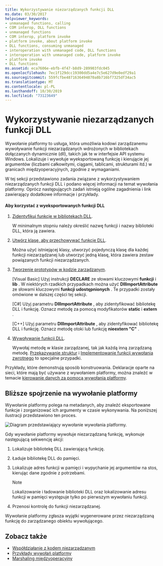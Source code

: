 ```yaml
---
title: Wykorzystywanie niezarządzanych funkcji DLL
ms.date: 03/30/2017
helpviewer_keywords:
- unmanaged functions, calling
- COM interop, DLL functions
- unmanaged functions
- COM interop, platform invoke
- platform invoke, about platform invoke
- DLL functions, consuming unmanaged
- interoperation with unmanaged code, DLL functions
- interoperation with unmanaged code, platform invoke
- platform invoke
- DLL functions
ms.assetid: eca7606e-ebfb-4f47-b8d9-289903fdc045
ms.openlocfilehash: 7ec1f129dcc19300dd5a4e7c5e627d9e0edf29a1
ms.sourcegitcommit: 559fcfbe4871636494870a8b716bf7325df34ac5
ms.translationtype: MT
ms.contentlocale: pl-PL
ms.lasthandoff: 10/30/2019
ms.locfileid: "73123649"
---
```

# <a name="consuming-unmanaged-dll-functions"></a>Wykorzystywanie niezarządzanych funkcji DLL
Wywołanie platformy to usługa, która umożliwia kodowi zarządzanemu wywoływanie funkcji niezarządzanych wdrożonych w bibliotekach dołączanych dynamicznie (dll), takich jak te w interfejsie API systemu Windows. Lokalizuje i wywołuje wyeksportowaną funkcję i kierującie jej argumentów (liczbami całkowitymi, ciągami, tablicami, strukturami itd.) w granicach międzyoperacyjnych, zgodnie z wymaganiami.  
  
 W tej sekcji przedstawiono zadania związane z wykorzystywaniem niezarządzanych funkcji DLL i podano więcej informacji na temat wywołania platformy. Oprócz następujących zadań istnieją ogólne zagadnienia i link zawierający dodatkowe informacje i przykłady.  
  
#### <a name="to-consume-exported-dll-functions"></a>Aby korzystać z wyeksportowanych funkcji DLL  
  
1. [Zidentyfikuj funkcje w bibliotekach DLL](identifying-functions-in-dlls.md).  
  
     W minimalnym stopniu należy określić nazwę funkcji i nazwy biblioteki DLL, która ją zawiera.  
  
2. [Utwórz klasę, aby przechowywać funkcje DLL](creating-a-class-to-hold-dll-functions.md).  
  
     Można użyć istniejącej klasy, utworzyć pojedynczą klasę dla każdej funkcji niezarządzanej lub utworzyć jedną klasę, która zawiera zestaw powiązanych funkcji niezarządzanych.  
  
3. [Tworzenie prototypów w kodzie zarządzanym](creating-prototypes-in-managed-code.md).  
  
     [Visual Basic] Użyj instrukcji **DECLARE** ze słowami kluczowymi **funkcji** i **lib** . W niektórych rzadkich przypadkach można użyć **DllImportAttribute** ze słowami kluczowymi **funkcji udostępnionych** . Te przypadki zostały omówione w dalszej części tej sekcji.  
  
     [C#] Użyj parametru **DllImportAttribute** , aby zidentyfikować bibliotekę DLL i funkcję. Oznacz metodę za pomocą modyfikatorów **static** i **extern** .  
  
     [C++] Użyj parametru **DllImportAttribute** , aby zidentyfikować bibliotekę DLL i funkcję. Oznacz metodę otoki lub funkcję **nieextern "C"** .  
  
4. [Wywoływanie funkcji DLL](calling-a-dll-function.md).  
  
     Wywołaj metodę w klasie zarządzanej, tak jak każdą inną zarządzaną metodę. [Przekazywanie struktur](passing-structures.md) i [Implementowanie funkcji wywołania zwrotnego](callback-functions.md) to specjalne przypadki.  
  
 Przykłady, które demonstrują sposób konstruowania. Deklaracje oparte na sieci, które mają być używane z wywołaniem platformy, można znaleźć w temacie [kierowanie danych za pomocą wywołania platformy](marshaling-data-with-platform-invoke.md).  
  
## <a name="a-closer-look-at-platform-invoke"></a>Bliższe spojrzenie na wywołanie platformy  
 Wywołanie platformy polega na metadanych, aby znaleźć eksportowane funkcje i zorganizować ich argumenty w czasie wykonywania. Na poniższej ilustracji przedstawiono ten proces.  
  
 ![Diagram przedstawiający wywołanie wywołania platformy.](./media/consuming-unmanaged-dll-functions/platform-invoke-call.gif)  
  
 Gdy wywołanie platformy wywołuje niezarządzaną funkcję, wykonuje następującą sekwencję akcji:  
  
1. Lokalizuje bibliotekę DLL zawierającą funkcję.  
  
2. Ładuje bibliotekę DLL do pamięci.  
  
3. Lokalizuje adres funkcji w pamięci i wypychanie jej argumentów na stos, kierując dane zgodnie z potrzebami.  
  
    > [!NOTE]
    > Lokalizowanie i ładowanie biblioteki DLL oraz lokalizowanie adresu funkcji w pamięci występuje tylko po pierwszym wywołaniu funkcji.  
  
4. Przenosi kontrolę do funkcji niezarządzanej.  
  
 Wywołanie platformy zgłasza wyjątki wygenerowane przez niezarządzaną funkcję do zarządzanego obiektu wywołującego.

## <a name="see-also"></a>Zobacz także

- [Współdziałanie z kodem niezarządzanym](index.md)
- [Przykłady wywołań platformy](platform-invoke-examples.md)
- [Marshaling międzyoperacyjny](interop-marshaling.md)
